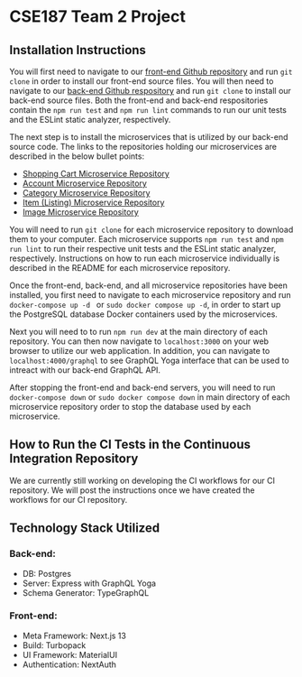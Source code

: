 # CSE187 Team 2 Project

## Installation Instructions

You will first need to navigate to our [front-end Github repository](https://github.com/CSE187-Team2/frontend) and run ``git clone`` in order to install our front-end source files. You will then need to navigate to our [back-end Github respository](https://github.com/CSE187-Team2/backend) and run ``git clone`` to install our back-end source files. Both the front-end and back-end respositories contain the ``npm run test`` and ``npm run lint`` commands to run our unit tests and the ESLint static analyzer, respectively.

The next step is to install the microservices that is utilized by our back-end source code. The links to the repositories holding our microservices are described in the below bullet points:
*  [Shopping Cart Microservice Repository](https://github.com/CSE187-Team2/Shopping-Cart-Microservice)
*  [Account Microservice Repository]()
*  [Category Microservice Repository]()
*  [Item (Listing) Microservice Repository]()
*  [Image Microservice Repository]()

You will need to run ``git clone`` for each microservice repository to download them to your computer. Each microservice supports ``npm run test`` and ``npm run lint`` to run their respective unit tests and the ESLint static analyzer, respectively. Instructions on how to run each microservice individually is described in the README for each microservice repository.

Once the front-end, back-end, and all microservice repositories have been installed, you first need to navigate to each microservice repository and run ``docker-compose up -d `` or ``sudo docker compose up -d``, in order to start up the PostgreSQL database Docker containers used by the microservices.

Next you will need to to run ``npm run dev`` at the main directory of each repository. You can then now navigate to ``localhost:3000`` on your web browser to utilize our web application. In addition, you can navigate to ``localhost:4000/graphql`` to see GraphQL Yoga interface that can be used to intreact with our back-end GraphQL API.

After stopping the front-end and back-end servers, you will need to run ``docker-compose down`` or ``sudo docker compose down`` in main directory of each microservice repository order to stop the database used by each microservice.

## How to Run the CI Tests in the Continuous Integration Repository

We are currently still working on developing the CI workflows for our CI repository. We will post the instructions once we have created the workflows for our CI repository. 


## Technology Stack Utilized

### Back-end:
- DB: Postgres
- Server: Express with GraphQL Yoga
- Schema Generator: TypeGraphQL

### Front-end:
- Meta Framework: Next.js 13
- Build: Turbopack
- UI Framework: MaterialUI
- Authentication: NextAuth
